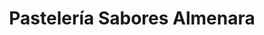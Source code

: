 ---
title: "Pastelería Sabores Almenara"
url: /sevilla/pasteleria-sabores-almenara/
shop: panadería
---